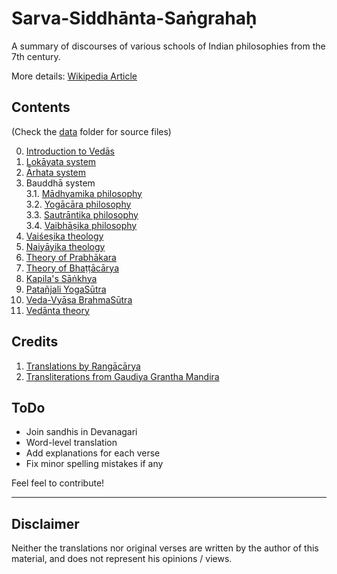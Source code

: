 # Sarva-Siddhānta-Saṅgrahaḥ

A summary of discourses of various schools of Indian philosophies from the 7th century.

More details: [Wikipedia Article](https://en.wikipedia.org/wiki/Sarva-siddhanta_Sangraha)

## Contents

(Check the [data](/data) folder for source files)

0. [Introduction to Vedās](https://narvidhai.github.io/Render-CSV-from-URL-to-HTML-Table?url=https://raw.githubusercontent.com/GokulNC/Sarva-Siddhanta-Sangraha/master/data/0-Introduction_to_Vedas.csv)
1. [Lokāyata system](https://narvidhai.github.io/Render-CSV-from-URL-to-HTML-Table?url=https://raw.githubusercontent.com/GokulNC/Sarva-Siddhanta-Sangraha/master/data/1-Lokayata.csv)
2. [Ārhata system](https://narvidhai.github.io/Render-CSV-from-URL-to-HTML-Table?url=https://raw.githubusercontent.com/GokulNC/Sarva-Siddhanta-Sangraha/master/data/2-Arhata.csv)
3. Bauddhā system  
3.1. [Mādhyamika philosophy](https://narvidhai.github.io/Render-CSV-from-URL-to-HTML-Table?url=https://raw.githubusercontent.com/GokulNC/Sarva-Siddhanta-Sangraha/master/data/3.1-Madhyamika.csv)  
3.2. [Yogācāra philosophy](https://narvidhai.github.io/Render-CSV-from-URL-to-HTML-Table?url=https://raw.githubusercontent.com/GokulNC/Sarva-Siddhanta-Sangraha/master/data/3.2-Yogacara.csv)  
3.3. [Sautrāntika philosophy](https://narvidhai.github.io/Render-CSV-from-URL-to-HTML-Table?url=https://raw.githubusercontent.com/GokulNC/Sarva-Siddhanta-Sangraha/master/data/3.3-Sautrantika.csv)  
3.4. [Vaibhāṣika philosophy](https://narvidhai.github.io/Render-CSV-from-URL-to-HTML-Table?url=https://raw.githubusercontent.com/GokulNC/Sarva-Siddhanta-Sangraha/master/data/3.4-Vaibhashika.csv)  
4. [Vaiśeṣika theology](https://narvidhai.github.io/Render-CSV-from-URL-to-HTML-Table?url=https://raw.githubusercontent.com/GokulNC/Sarva-Siddhanta-Sangraha/master/data/4-Vaisesika.csv)  
5. [Naiyāyika theology](https://narvidhai.github.io/Render-CSV-from-URL-to-HTML-Table?url=https://raw.githubusercontent.com/GokulNC/Sarva-Siddhanta-Sangraha/master/data/5-Naiyayika.csv)  
6. [Theory of Prabhākara](https://narvidhai.github.io/Render-CSV-from-URL-to-HTML-Table?url=https://raw.githubusercontent.com/GokulNC/Sarva-Siddhanta-Sangraha/master/data/6-Prabhakara.csv)  
7. [Theory of Bhaṭṭācārya](https://narvidhai.github.io/Render-CSV-from-URL-to-HTML-Table?url=https://raw.githubusercontent.com/GokulNC/Sarva-Siddhanta-Sangraha/master/data/7-Kumara_Bhattacharya.csv)  
8. [Kapila's Sāṅkhya](https://narvidhai.github.io/Render-CSV-from-URL-to-HTML-Table?url=https://raw.githubusercontent.com/GokulNC/Sarva-Siddhanta-Sangraha/master/data/8-Kapila_Sankhya.csv)  
9. [Patañjali YogaSūtra](https://narvidhai.github.io/Render-CSV-from-URL-to-HTML-Table?url=https://raw.githubusercontent.com/GokulNC/Sarva-Siddhanta-Sangraha/master/data/9-Patanjali_Sankhya.csv)  
10. [Veda-Vyāsa BrahmaSūtra](https://narvidhai.github.io/Render-CSV-from-URL-to-HTML-Table?url=https://raw.githubusercontent.com/GokulNC/Sarva-Siddhanta-Sangraha/master/data/10-Vyasa.csv)  
11. [Vedānta theory](https://narvidhai.github.io/Render-CSV-from-URL-to-HTML-Table?url=https://raw.githubusercontent.com/GokulNC/Sarva-Siddhanta-Sangraha/master/data/11-Vedanta.csv)

## Credits

1. [Translations by Rangācārya](https://archive.org/details/in.ernet.dli.2015.408474/)
2. [Transliterations from Gaudiya Grantha Mandira](http://grantha.jiva.org/index.php?show=entry&e_no=745)

## ToDo

- Join sandhis in Devanagari
- Word-level translation
- Add explanations for each verse
- Fix minor spelling mistakes if any

Feel feel to contribute!

---

## Disclaimer

Neither the translations nor original verses are written by the author of this material, and does not represent his opinions / views.
